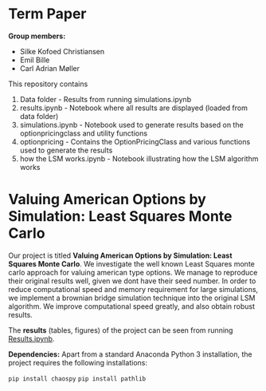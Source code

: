 # Term Paper

**Group members:**
- Silke Kofoed Christiansen
- Emil Bille
- Carl Adrian Møller

This repository contains  
1. Data folder - Results from running simulations.ipynb
2. results.ipynb - Notebook where all results are displayed (loaded from data folder)
3. simulations.ipynb - Notebook used to generate results based on the optionpricingclass and utility functions
4. optionpricing - Contains the OptionPricingClass and various functions used to generate the results
5. how the LSM works.ipynb - Notebook illustrating how the LSM algorithm works

# Valuing American Options by Simulation: Least Squares Monte Carlo

Our project is titled **Valuing American Options by Simulation: Least Squares Monte Carlo**. We investigate the well known Least Squares monte carlo approach for valuing american type options. We manage to reproduce their original results well, given we dont have their seed number. In order to reduce computational speed and memory requirement for large simulations, we implement a brownian bridge simulation technique into the original LSM algorithm. We improve computational speed greatly, and also obtain robust results.

The **results** (tables, figures) of the project can be seen from running [Results.ipynb](Results.ipynb).

**Dependencies:** Apart from a standard Anaconda Python 3 installation, the project requires the following installations:

``pip install chaospy``
``pip install pathlib``
